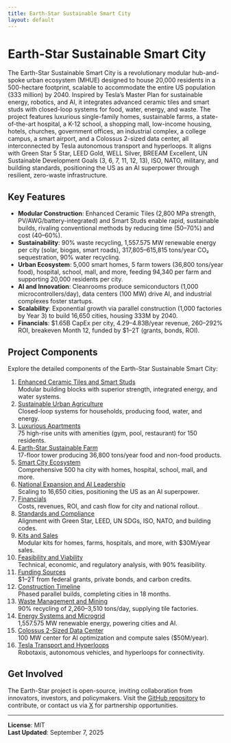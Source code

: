 ```yaml
---
title: Earth-Star Sustainable Smart City
layout: default
---
```


# Earth-Star Sustainable Smart City

The Earth-Star Sustainable Smart City is a revolutionary modular hub-and-spoke urban ecosystem (MHUE) designed to house 20,000 residents in a 500-hectare footprint, scalable to accommodate the entire US population (333 million) by 2040. Inspired by Tesla’s Master Plan for sustainable energy, robotics, and AI, it integrates advanced ceramic tiles and smart studs with closed-loop systems for food, water, energy, and waste. The project features luxurious single-family homes, sustainable farms, a state-of-the-art hospital, a K-12 school, a shopping mall, low-income housing, hotels, churches, government offices, an industrial complex, a college campus, a smart airport, and a Colossus 2-sized data center, all interconnected by Tesla autonomous transport and hyperloops. It aligns with Green Star 5 Star, LEED Gold, WELL Silver, BREEAM Excellent, UN Sustainable Development Goals (3, 6, 7, 11, 12, 13), ISO, NATO, military, and building standards, positioning the US as an AI superpower through resilient, zero-waste infrastructure.

## Key Features
- **Modular Construction**: Enhanced Ceramic Tiles (2,800 MPa strength, PV/AWG/battery-integrated) and Smart Studs enable rapid, sustainable builds, rivaling conventional methods by reducing time (50–70%) and cost (40–60%).
- **Sustainability**: 90% waste recycling, 1,557.575 MW renewable energy per city (solar, biogas, smart roads), 317,805–615,815 tons/year CO₂ sequestration, 90% water recycling.
- **Urban Ecosystem**: 5,000 smart homes, 5 farm towers (36,800 tons/year food), hospital, school, mall, and more, feeding 94,340 per farm and supporting 20,000 residents per city.
- **AI and Innovation**: Cleanrooms produce semiconductors (1,000 microcontrollers/day), data centers (100 MW) drive AI, and industrial complexes foster startups.
- **Scalability**: Exponential growth via parallel construction (1,000 factories by Year 3) to build 16,650 cities, housing 333M by 2040.
- **Financials**: $1.65B CapEx per city, $4.29–$4.83B/year revenue, 260–292% ROI, breakeven Month 12, funded by $1–2T (grants, bonds, ROI).

## Project Components
Explore the detailed components of the Earth-Star Sustainable Smart City:

1. [Enhanced Ceramic Tiles and Smart Studs](tiles_studs)  
   Modular building blocks with superior strength, integrated energy, and water systems.
2. [Sustainable Urban Agriculture](urban_agriculture)  
   Closed-loop systems for households, producing food, water, and energy.
3. [Luxurious Apartments](apartments)  
   75 high-rise units with amenities (gym, pool, restaurant) for 150 residents.
4. [Earth-Star Sustainable Farm](farm_project)  
   17-floor tower producing 36,800 tons/year food and non-food products.
5. [Smart City Ecosystem](smart_city)  
   Comprehensive 500 ha city with homes, hospital, school, mall, and more.
6. [National Expansion and AI Leadership](national_expansion)  
   Scaling to 16,650 cities, positioning the US as an AI superpower.
7. [Financials](financials)  
   Costs, revenues, ROI, and cash flow for city and national rollout.
8. [Standards and Compliance](standards)  
   Alignment with Green Star, LEED, UN SDGs, ISO, NATO, and building codes.
9. [Kits and Sales](kits)  
   Modular kits for homes, farms, hospitals, and more, with $30M/year sales.
10. [Feasibility and Viability](feasibility)  
    Technical, economic, and regulatory analysis, with 90% feasibility.
11. [Funding Sources](funding)  
    $1–2T from federal grants, private bonds, and carbon credits.
12. [Construction Timeline](construction)  
    Phased parallel builds, completing cities in 18 months.
13. [Waste Management and Mining](waste_management)  
    90% recycling of 2,260–3,510 tons/day, supplying tile factories.
14. [Energy Systems and Microgrid](energy_systems)  
    1,557.575 MW renewable energy, powering cities and AI.
15. [Colossus 2-Sized Data Center](data_center)  
    100 MW center for AI optimization and compute sales ($50M/year).
16. [Tesla Transport and Hyperloops](transport)  
    Robotaxis, autonomous vehicles, and hyperloops for connectivity.

## Get Involved
The Earth-Star project is open-source, inviting collaboration from innovators, investors, and policymakers. Visit the [GitHub repository](https://github.com/drcarver/EarthStarSmartCity) to contribute, or contact us via [X](https://x.com/) for partnership opportunities.

---

**License**: MIT  
**Last Updated**: September 7, 2025
